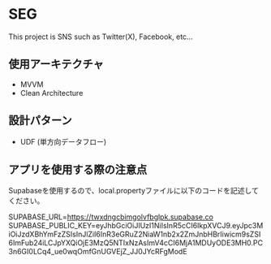 # SEG

This project is SNS such as Twitter(X), Facebook, etc...

## 使用アーキテクチャ

- MVVM
- Clean Architecture

## 設計パターン
- UDF (単方向データフロー)

## アプリを使用する際の注意点

Supabaseを使用するので、local.propertyファイルに以下のコードを記述してください。

SUPABASE_URL=https://twxdngcbimgolvfbglpk.supabase.co
SUPABASE_PUBLIC_KEY=eyJhbGciOiJIUzI1NiIsInR5cCI6IkpXVCJ9.eyJpc3MiOiJzdXBhYmFzZSIsInJlZiI6InR3eGRuZ2NiaW1nb2x2ZmJnbHBrIiwicm9sZSI6ImFub24iLCJpYXQiOjE3MzQ5NTIxNzAsImV4cCI6MjA1MDUyODE3MH0.PC3n6GI0LCq4_ue0wqOmfGnUGVEjZ_JJ0JYcRFgModE